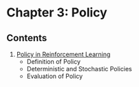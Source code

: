 # Chapter 3: Policy

## Contents

1. [Policy in Reinforcement Learning](./01_Policy.ipynb)
   - Definition of Policy
   - Deterministic and Stochastic Policies
   - Evaluation of Policy
